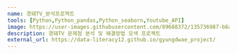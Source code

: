 ```yaml
---
name: 경돼TV_분석프로젝트
tools: [Python,Python_pandas,Python_seaborn,Youtube_API]
image: https://user-images.githubusercontent.com/89688372/135736987-b6ad79be-6e0e-4819-a1e6-827e99d4b4d2.jpg
description: 경돼TV 문제점 분석 및 해결방법 모색 프로젝트
external_url: https://data-literacy12.github.io/gyungdwae_project/
---
```

